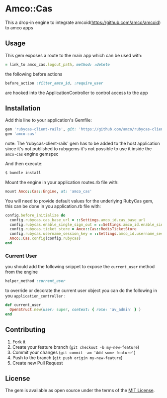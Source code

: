# Amco::Cas

This a drop-in engine to integrate amcoid(https://github.com/amco/amcoid) to amco apps

## Usage

This gem exposes a route to the main app which can be used with:

```ruby
= link_to amco_cas.logout_path, method: :delete
```

the following before actions

```ruby
before_action :filter_amco_id, :require_user
```

are hooked into the ApplicationController to control access to the app

## Installation

Add this line to your application's Gemfile:

```ruby
gem 'rubycas-client-rails', git: 'https://github.com/amco/rubycas-client-rails', branch: '0.1'
gem 'amco-cas'
```
note: The 'rubycas-client-rails' gem has to be added to the host application since it's not published to rubygems it's not possible to use it inside the `amco-cas` engine gemspec

And then execute:
```bash
$ bundle install
```

Mount the engine in your application routes.rb file with:

```ruby
mount Amco::Cas::Engine, at: 'amco_cas'
```

You will need to provide default values for the underlying RubyCas gem, this can be done in you application.rb file with:

```ruby
config.before_initialize do
  config.rubycas.cas_base_url = ::Settings.amco_id.cas_base_url
  config.rubycas.enable_single_sign_out = ::Settings.amco_id.enable_single_sign_out
  config.rubycas.ticket_store = Amco::Cas::RedisTicketStore
  config.rubycas.username_session_key = ::Settings.amco_id.username_session_key.to_sym
  Amco::Cas.config(config.rubycas)
end
```
### Current User

you should add the following snippet to expose the `current_user` method from the engine

```ruby
helper_method :current_user
```

to override or decorate the current user object you can do the following in you `application_controller` :

```ruby
def current_user
  OpenStruct.new(user: super, context: { role: 'av_admin' } )
end
```

## Contributing

1. Fork it
2. Create your feature branch (`git checkout -b my-new-feature`)
3. Commit your changes (`git commit -am 'Add some feature'`)
4. Push to the branch (`git push origin my-new-feature`)
5. Create new Pull Request

## License
The gem is available as open source under the terms of the [MIT License](https://opensource.org/licenses/MIT).
